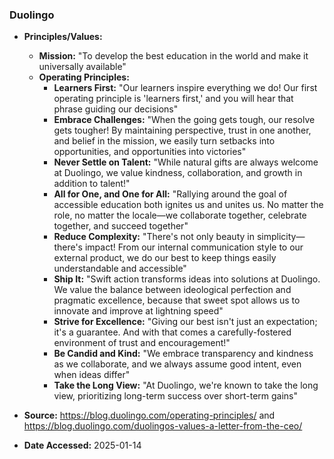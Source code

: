 ### Duolingo

- **Principles/Values:**
  - **Mission:** "To develop the best education in the world and make it universally available"
  - **Operating Principles:**
    - **Learners First:** "Our learners inspire everything we do! Our first operating principle is 'learners first,' and you will hear that phrase guiding our decisions"
    - **Embrace Challenges:** "When the going gets tough, our resolve gets tougher! By maintaining perspective, trust in one another, and belief in the mission, we easily turn setbacks into opportunities, and opportunities into victories"
    - **Never Settle on Talent:** "While natural gifts are always welcome at Duolingo, we value kindness, collaboration, and growth in addition to talent!"
    - **All for One, and One for All:** "Rallying around the goal of accessible education both ignites us and unites us. No matter the role, no matter the locale—we collaborate together, celebrate together, and succeed together"
    - **Reduce Complexity:** "There's not only beauty in simplicity—there's impact! From our internal communication style to our external product, we do our best to keep things easily understandable and accessible"
    - **Ship It:** "Swift action transforms ideas into solutions at Duolingo. We value the balance between ideological perfection and pragmatic excellence, because that sweet spot allows us to innovate and improve at lightning speed"
    - **Strive for Excellence:** "Giving our best isn't just an expectation; it's a guarantee. And with that comes a carefully-fostered environment of trust and encouragement!"
    - **Be Candid and Kind:** "We embrace transparency and kindness as we collaborate, and we always assume good intent, even when ideas differ"
    - **Take the Long View:** "At Duolingo, we're known to take the long view, prioritizing long-term success over short-term gains"

- **Source:** https://blog.duolingo.com/operating-principles/ and https://blog.duolingo.com/duolingos-values-a-letter-from-the-ceo/
- **Date Accessed:** 2025-01-14